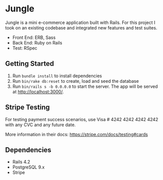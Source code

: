 # Jungle

Jungle is a mini e-commerce application built with Rails. For this project I took on an existing codebase and integrated new features and test suites.

- Front End: ERB, Sass
- Back End: Ruby on Rails
- Test: RSpec

## Getting Started

1. Run `bundle install` to install dependencies
4. Run `bin/rake db:reset` to create, load and seed the database
8. Run `bin/rails s -b 0.0.0.0` to start the server. The app will be served at <http://localhost:3000/>.

## Stripe Testing

For testing payment success scenarios, use Visa # 4242 4242 4242 4242 with any CVC and any future date.

More information in their docs: <https://stripe.com/docs/testing#cards>

## Dependencies

* Rails 4.2
* PostgreSQL 9.x
* Stripe